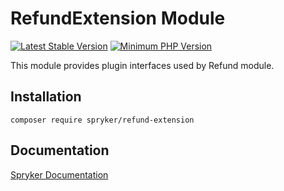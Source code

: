 # RefundExtension Module
[![Latest Stable Version](https://poser.pugx.org/spryker/refund-extension/v/stable.svg)](https://packagist.org/packages/spryker/refund-extension)
[![Minimum PHP Version](https://img.shields.io/badge/php-%3E%3D%207.4-8892BF.svg)](https://php.net/)

This module provides plugin interfaces used by Refund module.

## Installation

```
composer require spryker/refund-extension
```

## Documentation

[Spryker Documentation](https://docs.spryker.com)
